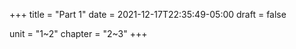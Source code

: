 +++
title = "Part 1"
date = 2021-12-17T22:35:49-05:00
draft = false

unit = "1~2"
chapter = "2~3"
+++

